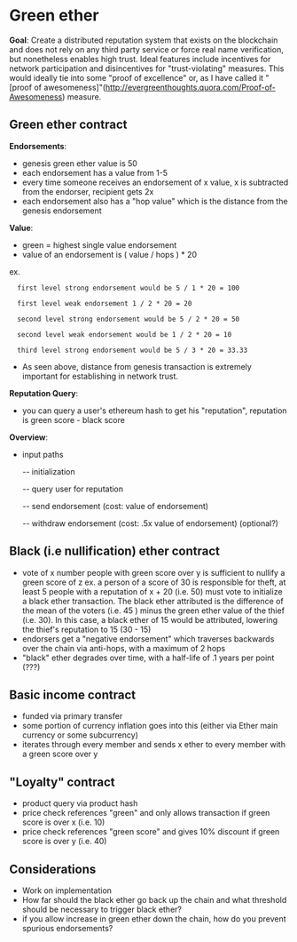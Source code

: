 Green ether
====================

**Goal**: Create a distributed reputation system that exists on the blockchain and does not rely on any third party service or force real name verification, but nonetheless enables high trust. Ideal features include incentives for network participation and disincentives for "trust-violating" measures. This would ideally tie into some "proof of excellence" or, as I have called it "[proof of awesomeness]"(http://evergreenthoughts.quora.com/Proof-of-Awesomeness) measure.

Green ether contract
---------------------

**Endorsements**:  

  - genesis green ether value is 50
  - each endorsement has a value from 1-5
  - every time someone receives an endorsement of x value, x is subtracted from the endorser, recipient gets 2x  
  - each endorsement also has a "hop value" which is the distance from the genesis endorsement

**Value**:  

  - green = highest single value endorsement 
  - value of an endorsement is  ( value / hops ) * 20  

  ex. 
  
      first level strong endorsement would be 5 / 1 * 20 = 100
  
      first level weak endorsement 1 / 2 * 20 = 20
  
      second level strong endorsement would be 5 / 2 * 20 = 50
  
      second level weak endorsement would be 1 / 2 * 20 = 10
  
      third level strong endorsement would be 5 / 3 * 20 = 33.33

   - As seen above, distance from genesis transaction is extremely important for establishing in network trust. 

**Reputation Query**:  

   - you can query a user's ethereum hash to get his "reputation", reputation is green score - black score  


**Overview**:  

  - input paths

    -- initialization

    -- query user for reputation 
    
    -- send endorsement (cost: value of endorsement)
    
    -- withdraw endorsement (cost: .5x value of endorsement) (optional?)


Black (i.e nullification) ether contract
---------------------

   - vote of x number people with green score over y is sufficient to nullify a green score of z 
   ex. 
      a person of a score of 30 is responsible for theft, at least 5 people with a reputation of x + 20 (i.e. 50) must vote to initialize a black ether transaction. The black ether attributed is the difference of the mean of the voters (i.e. 45 ) minus the green ether value of the thief (i.e. 30). In this case, a black ether of 15 would be attributed, lowering the thief's reputation to 15 (30 - 15) 
   - endorsers get a "negative endorsement" which traverses backwards over the chain via anti-hops, with a maximum of 2 hops
   - "black" ether  degrades over time, with a half-life of .1 years per point (???)

Basic income contract
---------------------

  - funded via primary transfer
  - some portion of currency inflation goes into this (either via Ether main currency or some subcurrency)
  - iterates through every member and sends x ether to every member with a green score over y

"Loyalty" contract
---------------------

  - product query via product hash 
  - price check references "green" and only allows transaction if green score is over x (i.e. 10)
  - price check references "green score" and gives 10% discount if green score is over y (i.e. 40)


Considerations
---------------------

  - Work on implementation
  - How far should the black ether go back up the chain and what threshold should be necessary to trigger black ether?
  - if you allow increase in green ether down the chain, how do you prevent spurious endorsements? 

